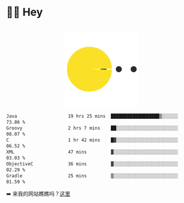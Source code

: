 
# 👋🏻 Hey
<div align="center">
	<br>
	<img src="https://raw.githubusercontent.com/Aniket965/Aniket965/master/pacman.svg?sanitize=true" width="200" height="200">
	<br>
</div>

<!--START_SECTION:waka-->

```text
Java                   19 hrs 25 mins  ██████████████████▒░░░░░░   73.86 %
Groovy                 2 hrs 7 mins    ██░░░░░░░░░░░░░░░░░░░░░░░   08.07 %
C                      1 hr 42 mins    █▓░░░░░░░░░░░░░░░░░░░░░░░   06.52 %
XML                    47 mins         ▓░░░░░░░░░░░░░░░░░░░░░░░░   03.03 %
ObjectiveC             36 mins         ▓░░░░░░░░░░░░░░░░░░░░░░░░   02.29 %
Gradle                 25 mins         ▒░░░░░░░░░░░░░░░░░░░░░░░░   01.59 %
```

<!--END_SECTION:waka-->

 ➡️  来我的网站瞧瞧吗？[这里](https://www.shaolongfei.com)
